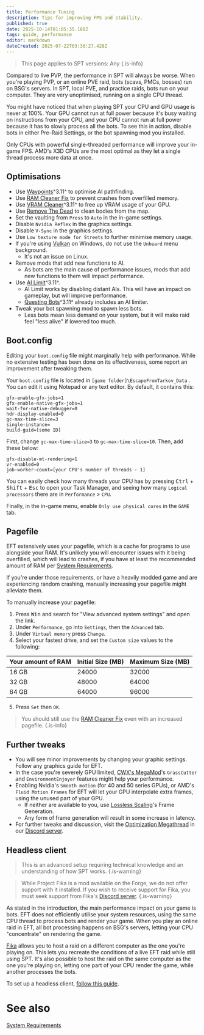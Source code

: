 ```yaml
---
title: Performance Tuning
description: Tips for improving FPS and stability.
published: true
date: 2025-10-14T01:05:35.180Z
tags: guide, performance
editor: markdown
dateCreated: 2025-07-22T03:38:27.428Z
---
```


> This page applies to SPT versions: Any
{.is-info}

Compared to live PVP, the performance in SPT will always be worse. When you're playing PVP, or an online PVE raid, bots (scavs, PMCs, bosses) run on BSG's servers. In SPT, local PVE, and practice raids, bots run on your computer. They are very unoptimised, running on a single CPU thread.

You might have noticed that when playing SPT your CPU and GPU usage is never at 100%. Your GPU cannot run at full power because it's busy waiting on instructions from your CPU, and your CPU cannot run at full power because it has to slowly process all the bots. To see this in action, disable bots in either Pre-Raid Settings, or the bot spawning mod you installed.

Only CPUs with powerful single-threaded performance will improve your in-game FPS. AMD's X3D CPUs are the most optimal as they let a single thread process more data at once.

## Optimisations
- Use [Waypoints](https://forge.sp-tarkov.com/mod/827/waypoints-expanded-navmesh)^3.11^ to optimise AI pathfinding.
- Use [RAM Cleaner Fix](https://forge.sp-tarkov.com/mod/1311/ram-cleaner-fix) to prevent crashes from overfilled memory.
- Use [VRAM Cleaner](https://forge.sp-tarkov.com/mod/2173/vram-cleaner)^3.11^ to free up VRAM usage of your GPU.
- Use [Remove The Dead](https://forge.sp-tarkov.com/mod/1551/remove-the-dead) to clean bodies from the map.
- Set the vaulting from `Press` to `Auto` in the in-game settings.
- Disable `Nvidia Reflex` in the graphics settings.
- Disable `V-Sync` in the graphics settings.
- Use `Low texture mode for Streets` to further minimise memory usage.
- If you're using [Vulkan](https://en.wikipedia.org/wiki/Vulkan) on Windows, do not use the `Unheard` menu background.
  - It's not an issue on Linux.
- Remove mods that add new functions to AI.
  - As bots are the main cause of performance issues, mods that add new functions to them will impact performance.
- Use [AI Limit](https://forge.sp-tarkov.com/mod/1945/ai-limit)^3.11^.
  - AI Limit works by disabling distant AIs. This will have an impact on gameplay, but will improve performance.
  - [Questing Bots](https://forge.sp-tarkov.com/mod/1109/questing-bots)^3.11^ already includes an AI limiter.
- Tweak your bot spawning mod to spawn less bots.
  - Less bots mean less demand on your system, but it will make raid feel "less alive" if lowered too much.

## Boot.config
Editing your `boot.config` file might marginally help with performance. While no extensive testing has been done on its effectiveness, some report an improvement after tweaking them.

Your `boot.config` file is located in `[game folder]\EscapeFromTarkov_Data` . You can edit it using Notepad or any text editor.
By default, it contains this:

```
gfx-enable-gfx-jobs=1
gfx-enable-native-gfx-jobs=1
wait-for-native-debugger=0
hdr-display-enabled=0
gc-max-time-slice=3
single-instance=
build-guid=[some ID]
```

First, change `gc-max-time-slice=3` to `gc-max-time-slice=10`. 
Then, add these below:

```
gfx-disable-mt-rendering=1
vr-enabled=0
job-worker-count=[your CPU's number of threads - 1]
```
You can easily check how many threads your CPU has by pressing <kbd>Ctrl</kbd> + <kbd>Shift</kbd> + <kbd>Esc</kbd> to open your Task Manager, and seeing how many `Logical processors` there are in `Performance` > `CPU`.

Finally, in the in-game menu, enable `Only use physical cores` in the `GAME` tab.

## Pagefile
EFT extensively uses your pagefile, which is a cache for programs to use alongside your RAM. It's unlikely you will encounter issues with it being overfilled, which will lead to crashes, if you have at least the recommended amount of RAM per [System Requirements](/system-requirements).

If you're under those requirements, or have a heavily modded game and are experiencing random crashing, manually increasing your pagefile might alleviate them.

To manually increase your pagefile:

1. Press <kbd>Win</kbd> and search for "View advanced system settings" and open the link. 
2. Under `Performance`, go into `Settings`, then the `Advanced` tab.
3. Under `Virtual memory` press `Change`.
4. Select your fastest drive, and set the `Custom size` values to the following:

| Your amount of RAM | Initial Size (MB) | Maximum Size (MB) |
|---|---|---|
| 16 GB | 24000 | 32000 |
| 32 GB | 48000 | 64000 |
| 64 GB | 64000 | 96000 |

5. Press `Set` then `OK`.

> You should still use the [RAM Cleaner Fix](<https://forge.sp-tarkov.com/mod/1311/ram-cleaner-fix>) even with an increased pagefile.
{.is-info}

## Further tweaks
- You will see minor improvements by changing your graphic settings. Follow any graphics guide for EFT.
- In the case you're severely GPU limited, [CWX's MegaMod](https://forge.sp-tarkov.com/mod/1454/cwx-megamod)'s `GrassCutter` and `EnvironmentEnjoyer` features might help your performance.
- Enabling Nvidia's `Smooth motion` (for 40 and 50 series GPUs), or AMD's `Fluid Motion Frames` for EFT will let your GPU interpolate extra frames, using the unused part of your GPU.
  - If neither are available to you, use [Lossless Scaling](https://store.steampowered.com/app/993090/Lossless_Scaling)'s Frame Generation.
  - Any form of frame generation will result in some increase in latency.
- For further tweaks and discussion, visit the [Optimization Megathread](https://discord.com/channels/875684761291599922/1163777314862149683) in our [Discord server](http://discord.sp-tarkov.com/).

## Headless client

> This is an advanced setup requiring technical knowledge and an understanding of how SPT works.
{.is-warning}

> While Project Fika is a mod available on the Forge, we do not offer support with it installed. If you wish to receive support for Fika, you must seek support from Fika's [Discord server](https://discord.gg/project-fika).
{.is-warning}

As stated in the introduction, the main performance impact on your game is bots. EFT does not efficiently utilise your system resources, using the same CPU thread to process bots and render your game. When you play an online raid in EFT, all bot processing happens on BSG's servers, letting your CPU "concentrate" on rendering the game.

[Fika](https://forge.sp-tarkov.com/mod/2326/project-fika) allows you to host a raid on a different computer as the one you're playing on. This lets you recreate the conditions of a live EFT raid while still using SPT. It's also possible to host the raid on the same computer as the one you're playing on, letting one part of your CPU render the game, while another processes the bots.

To set up a headless client, [follow this guide](https://project-fika.gitbook.io/wiki/advanced-features/headless-client).

# See also
[System Requirements](/system-requirements)